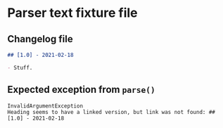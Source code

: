 # Parser text fixture file

## Changelog file
  ~~~~~~~~markdown changelog
  ## [1.0] - 2021-02-18
  
  - Stuff.
  
  ~~~~~~~~

## Expected exception from `parse()`
  ~~~~~~~~text parse-exception
  InvalidArgumentException
  Heading seems to have a linked version, but link was not found: ## [1.0] - 2021-02-18
  ~~~~~~~~
